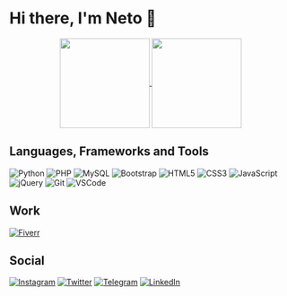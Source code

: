 # Hi there, I'm Neto 👋

<div align="center">
  <a href="https://github.com/neto737">
    <img align="center" height="160rem" src="https://github-readme-stats.vercel.app/api?username=neto737&show_icons=true&theme=radical">
  </a>
  <a href="https://github.com/neto737">
    <img align="center" height="160rem" src="https://github-readme-stats.vercel.app/api/top-langs/?username=neto737&layout=compact&theme=radical&exclude_repo=Phoenix_3.0">
  </a>
</div>

## Languages, Frameworks and Tools

![Python](https://img.shields.io/badge/Python-14354C?style=for-the-badge&logo=python&logoColor=white)
![PHP](https://img.shields.io/badge/PHP-777BB4?style=for-the-badge&logo=php&logoColor=white)
![MySQL](https://img.shields.io/badge/MySQL-00000F?style=for-the-badge&logo=mysql&logoColor=white)
![Bootstrap](https://img.shields.io/badge/Bootstrap-563D7C?style=for-the-badge&logo=bootstrap&logoColor=white)
![HTML5](https://img.shields.io/badge/HTML5-E34F26?style=for-the-badge&logo=html5&logoColor=white)
![CSS3](https://img.shields.io/badge/CSS3-1572B6?style=for-the-badge&logo=css3&logoColor=white)
![JavaScript](https://img.shields.io/badge/JavaScript-F7DF1E?style=for-the-badge&logo=javascript&logoColor=black)
![jQuery](https://img.shields.io/badge/jQuery-0769AD?style=for-the-badge&logo=jquery&logoColor=white)
![Git](https://img.shields.io/badge/git-%23F05033.svg?style=for-the-badge&logo=git&logoColor=white)
![VSCode](https://img.shields.io/badge/Visual_Studio-5C2D91?style=for-the-badge&logo=visual%20studio&logoColor=white)

## Work

[![Fiverr](https://img.shields.io/badge/fiverr-1DBF73?style=for-the-badge&logo=fiverr&logoColor=white)](https://fiverr.com/neto737)

## Social

[![Instagram](https://img.shields.io/badge/@neto737-%23E4405F.svg?style=for-the-badge&logo=Instagram&logoColor=white)](https://instagram.com/_neto737)
[![Twitter](https://img.shields.io/badge/@neto737-%231DA1F2.svg?style=for-the-badge&logo=Twitter&logoColor=white)](https://twitter.com/neto737)
[![Telegram](https://img.shields.io/badge/Telegram-2CA5E0?style=for-the-badge&logo=telegram&logoColor=white)](https://t.me/neto737)
[![LinkedIn](https://img.shields.io/badge/linkedin-%230077B5.svg?style=for-the-badge&logo=linkedin&logoColor=white)](https://www.linkedin.com/in/ubirajara-neto-43725a17a/)
<!--
**neto737/neto737** is a ✨ _special_ ✨ repository because its `README.md` (this file) appears on your GitHub profile.

Here are some ideas to get you started:

- 🔭 I’m currently working on ...
- 🌱 I’m currently learning ...
- 👯 I’m looking to collaborate on ...
- 🤔 I’m looking for help with ...
- 💬 Ask me about ...
- 📫 How to reach me: ...
- 😄 Pronouns: ...
- ⚡ Fun fact: ...
-->
